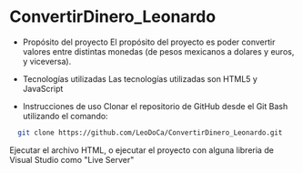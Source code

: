 # ConvertirDinero_Leonardo

- Propósito del proyecto
El propósito del proyecto es poder convertir valores entre distintas monedas (de pesos mexicanos a dolares y euros, y viceversa).

- Tecnologías utilizadas
Las tecnologías utilizadas son HTML5 y JavaScript

- Instrucciones de uso
Clonar el repositorio de GitHub desde el Git Bash utilizando el comando:
```bash
  git clone https://github.com/LeoDoCa/ConvertirDinero_Leonardo.git
```
Ejecutar el archivo HTML, o ejecutar el proyecto con alguna libreria de Visual Studio como "Live Server"
